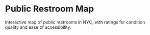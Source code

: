 # Public Restroom Map
Interactive map of public restrooms in NYC, with ratings for condition quality and ease of accessibility. 


